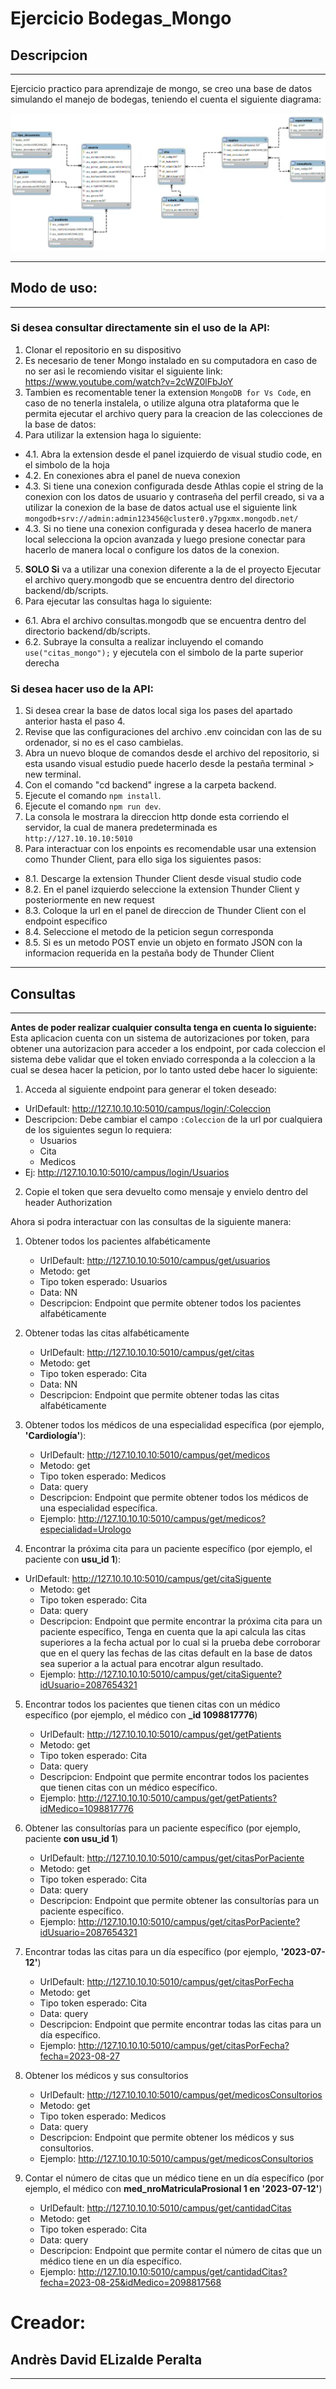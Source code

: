 # Ejercicio Bodegas_Mongo

## Descripcion

---

Ejercicio practico para aprendizaje de mongo, se creo una base de datos simulando el manejo de bodegas, teniendo el cuenta el siguiente diagrama:

![Diagrama en el que se fundamento la base de datos](./imgs/database.png)

---

## Modo de uso:

---

### Si desea consultar directamente sin el uso de la API:

1. Clonar el repositorio en su dispositivo
2. Es necesario de tener Mongo instalado en su computadora en caso de no ser asi le recomiendo visitar el siguiente link: https://www.youtube.com/watch?v=2cWZ0lFbJoY
3. Tambien es recomentable tener la extension `MongoDB for Vs Code`, en caso de no tenerla instalela, o utilize alguna otra plataforma que le permita ejecutar el archivo query para la creacion de las colecciones de la base de datos:
4. Para utilizar la extension haga lo siguiente:

- 4.1. Abra la extension desde el panel izquierdo de visual studio code, en el simbolo de la hoja
- 4.2. En conexiones abra el panel de nueva conexion
- 4.3. Si tiene una conexion configurada desde Athlas copie el string de la conexion con los datos de usuario y contraseña del perfil creado, si va a utilizar la conexion de la base de datos actual use el siguiente link `mongodb+srv://admin:admin123456@cluster0.y7pgxmx.mongodb.net/`
- 4.3. Si no tiene una conexion configurada y desea hacerlo de manera local selecciona la opcion avanzada y luego presione conectar para hacerlo de manera local o configure los datos de la conexion.

5. **SOLO Si** va a utilizar una conexion diferente a la de el proyecto Ejecutar el archivo query.mongodb que se encuentra dentro del directorio backend/db/scripts.
6. Para ejecutar las consultas haga lo siguiente:

- 6.1. Abra el archivo consultas.mongodb que se encuentra dentro del directorio backend/db/scripts.
- 6.2. Subraye la consulta a realizar incluyendo el comando `use("citas_mongo");` y ejecutela con el simbolo de la parte superior derecha

### Si desea hacer uso de la API:

1. Si desea crear la base de datos local siga los pases del apartado anterior hasta el paso 4.
2. Revise que las configuraciones del archivo .env coincidan con las de su ordenador, si no es el caso cambielas.
3. Abra un nuevo bloque de comandos desde el archivo del repositorio, si esta usando visual estudio puede hacerlo desde la pestaña terminal > new terminal.
4. Con el comando "cd backend" ingrese a la carpeta backend.
5. Ejecute el comando `npm install`.
6. Ejecute el comando `npm run dev`.
7. La consola le mostrara la direccion http donde esta corriendo el servidor, la cual de manera predeterminada es `http://127.10.10.10:5010`
8. Para interactuar con los enpoints es recomendable usar una extension como Thunder Client, para ello siga los siguientes pasos:

- 8.1. Descarge la extension Thunder Client desde visual studio code
- 8.2. En el panel izquierdo seleccione la extension Thunder Client y posteriormente en new request
- 8.3. Coloque la url en el panel de direccion de Thunder Client con el endpoint especifico
- 8.4. Seleccione el metodo de la peticion segun corresponda
- 8.5. Si es un metodo POST envie un objeto en formato JSON con la informacion requerida en la pestaña body de Thunder Client

---

## Consultas

---

**Antes de poder realizar cualquier consulta tenga en cuenta lo siguiente:** Esta aplicacion cuenta con un sistema de autorizaciones por token, para obtener una autorizacion para acceder a los endpoint, por cada coleccion el sistema debe validar que el token enviado corresponda a la coleccion a la cual se desea hacer la peticion, por lo tanto usted debe hacer lo siguiente:

1. Acceda al siguiente endpoint para generar el token deseado:

- UrlDefault: http://127.10.10.10:5010/campus/login/:Coleccion
- Descripcion: Debe cambiar el campo `:Coleccion` de la url por cualquiera de los siguientes segun lo requiera:
  - Usuarios
  - Cita
  - Medicos
- Ej: http://127.10.10.10:5010/campus/login/Usuarios

2. Copie el token que sera devuelto como mensaje y envielo dentro del header Authorization

Ahora si podra interactuar con las consultas de la siguiente manera:

1. Obtener todos los pacientes alfabéticamente

   - UrlDefault: http://127.10.10.10:5010/campus/get/usuarios
   - Metodo: get
   - Tipo token esperado: Usuarios
   - Data: NN
   - Descripcion: Endpoint que permite obtener todos los pacientes alfabéticamente

2. Obtener todas las citas alfabéticamente

   - UrlDefault: http://127.10.10.10:5010/campus/get/citas
   - Metodo: get
   - Tipo token esperado: Cita
   - Data: NN
   - Descripcion: Endpoint que permite obtener todas las citas alfabéticamente

3. Obtener todos los médicos de una especialidad específica (por ejemplo, **'Cardiología'**):

   - UrlDefault: http://127.10.10.10:5010/campus/get/medicos
   - Metodo: get
   - Tipo token esperado: Medicos
   - Data: query
   - Descripcion: Endpoint que permite obtener todos los médicos de una especialidad específica.
   - Ejemplo: http://127.10.10.10:5010/campus/get/medicos?especialidad=Urologo

4. Encontrar la próxima cita para un paciente específico (por ejemplo, el paciente con **usu_id 1**):

- UrlDefault: http://127.10.10.10:5010/campus/get/citaSiguente
  - Metodo: get
  - Tipo token esperado: Cita
  - Data: query
  - Descripcion: Endpoint que permite encontrar la próxima cita para un paciente específico, Tenga en cuenta que la api calcula las citas superiores a la fecha actual por lo cual si la prueba debe corroborar que en el query las fechas de las citas default en la base de datos sea superior a la actual para encotrar algun resultado.
  - Ejemplo: http://127.10.10.10:5010/campus/get/citaSiguente?idUsuario=2087654321

5.  Encontrar todos los pacientes que tienen citas con un médico específico (por ejemplo, el médico con **\_id 1098817776**)

    - UrlDefault: http://127.10.10.10:5010/campus/get/getPatients
    - Metodo: get
    - Tipo token esperado: Cita
    - Data: query
    - Descripcion: Endpoint que permite encontrar todos los pacientes que tienen citas con un médico específico.
    - Ejemplo: http://127.10.10.10:5010/campus/get/getPatients?idMedico=1098817776

6.  Obtener las consultorías para un paciente específico (por ejemplo, paciente **con usu_id 1**)

    - UrlDefault: http://127.10.10.10:5010/campus/get/citasPorPaciente
    - Metodo: get
    - Tipo token esperado: Cita
    - Data: query
    - Descripcion: Endpoint que permite obtener las consultorías para un paciente específico.
    - Ejemplo: http://127.10.10.10:5010/campus/get/citasPorPaciente?idUsuario=2087654321

7.  Encontrar todas las citas para un día específico (por ejemplo, **'2023-07-12'**)

    - UrlDefault: http://127.10.10.10:5010/campus/get/citasPorFecha
    - Metodo: get
    - Tipo token esperado: Cita
    - Data: query
    - Descripcion: Endpoint que permite encontrar todas las citas para un día específico.
    - Ejemplo: http://127.10.10.10:5010/campus/get/citasPorFecha?fecha=2023-08-27

8.  Obtener los médicos y sus consultorios

    - UrlDefault: http://127.10.10.10:5010/campus/get/medicosConsultorios
    - Metodo: get
    - Tipo token esperado: Medicos
    - Data: query
    - Descripcion: Endpoint que permite obtener los médicos y sus consultorios.
    - Ejemplo: http://127.10.10.10:5010/campus/get/medicosConsultorios

9.  Contar el número de citas que un médico tiene en un día específico (por ejemplo, el médico con **med_nroMatriculaProsional 1 en '2023-07-12'**)

    - UrlDefault: http://127.10.10.10:5010/campus/get/cantidadCitas
    - Metodo: get
    - Tipo token esperado: Cita
    - Data: query
    - Descripcion: Endpoint que permite contar el número de citas que un médico tiene en un día específico.
    - Ejemplo: http://127.10.10.10:5010/campus/get/cantidadCitas?fecha=2023-08-25&idMedico=2098817568

# Creador:

## Andrès David ELizalde Peralta

---
